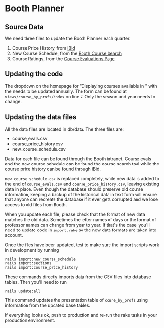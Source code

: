# Booth Planner

## Source Data

We need three files to update the Booth Planner each quarter.

1. Course Price History, from [iBid](https://ibid.chicagobooth.edu/registrar-student/studentinfo/MyEnrollment.tap?token=KmoGOShb2om3UXmG2A_EnlPrOmVW-7AJUjpieqKSyMNS1f7HDKWjrEq5p4mxo-Cyg6WHD3q-SsHue2VDg5UoAg2)
2. New Course Schedule, from the [Booth Course Search](https://intranet.chicagobooth.edu/secure/full-time/coursesearch/CourseSchedule)
3. Course Ratings, from the [Course Evaluations Page](https://intranet.chicagobooth.edu/secure/full-time/academics/cdr/course-evaluations)

## Updating the code

The dropdown on the homepage for "Displaying courses available in <Season> <Year>" with the needs to be updated annually. The form can be found at `views/course_by_profs/index` on line 7. Only the season and year needs to change.

## Updating the data files

All the data files are located in db/data. The three files are:

- course_evals.csv
- course_price_history.csv
- new_course_schedule.csv

Data for each file can be found through the Booth intranet. Course evals and the new course schedule can be found the course search tool while the course price history can be found through iBid.

`new_course_schedule.csv` is replaced completely, while new data is added to the end of `course_evals.csv` and `course_price_history.csv`, leaving existing data in place. Even though the database should preserve old course information, keeping a backup of the historical data in text form will ensure that anyone can recreate the database if it ever gets corrupted and we lose access to old files from Booth.

When you update each file, please check that the format of new data matches the old data. Sometimes the letter names of days or the format of professor names can change from year to year. If that's the case, you'll need to update code in `import.rake` so the new data formats are taken into account.

Once the files have been updated, test to make sure the import scripts work in development by running

```
rails import:new_course_schedule
rails import:sections
rails import:course_price_history

```

These commands directly imports data from the CSV files into database tables. Then you'll need to run

```
rails update:all
```

This command updates the presentation table of `coure_by_profs` using information from the updated base tables.

If everything looks ok, push to production and re-run the rake tasks in your production environment.
